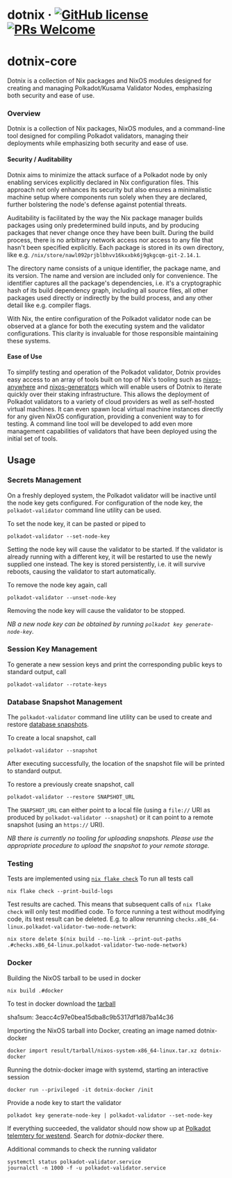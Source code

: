 # dotnix &middot; [![GitHub license](https://img.shields.io/badge/license-GPL3%2FApache2-blue)](#LICENSE) [![PRs Welcome](https://img.shields.io/badge/PRs-welcome-brightgreen.svg)](docs/CONTRIBUTING.adoc)

# dotnix-core
Dotnix is a collection of Nix packages and NixOS modules designed for creating and managing Polkadot/Kusama Validator Nodes, emphasizing both security and ease of use.

### Overview

Dotnix is a collection of Nix packages, NixOS modules, and a command-line tool designed for compiling Polkadot validators, managing their deployments while emphasizing both security and ease of use.

#### Security / Auditability

Dotnix aims to minimize the attack surface of a Polkadot node by only enabling services explicitly declared in Nix configuration files. This approach not only enhances its security but also ensures a minimalistic machine setup where components run solely when they are declared, further bolstering the node's defense against potential threats.

Auditability is facilitated by the way the Nix package manager builds packages using only predetermined build inputs, and by producing packages that never change once they have been built. During the build process, there is no arbitrary network access nor access to any file that hasn't been specified explicitly.
Each package is stored in its own directory, like e.g. `/nix/store/nawl092prjblbhvv16kxxbk6j9gkgcqm-git-2.14.1`.

The directory name consists of a unique identifier, the package name, and its version. The name and version are included only for convenience. The identifier captures all the package's dependencies, i.e. it's a cryptographic hash of its build dependency graph, including all source files, all other packages used directly or indirectly by the build process, and any other detail like e.g. compiler flags.

With Nix, the entire configuration of the Polkadot validator node can be observed at a glance for both the executing system and the validator configurations. This clarity is invaluable for those responsible maintaining these systems.

#### Ease of Use

To simplify testing and operation of the Polkadot validator, Dotnix provides easy access to an array of tools built on top of Nix's tooling such as [nixos-anywhere](https://github.com/nix-community/nixos-anywhere) and [nixos-generators](https://github.com/nix-community/nixos-generators) which will enable users of Dotnix to iterate quickly over their staking infrastructure. This allows the deployment of Polkadot validators to a variety of cloud providers as well as self-hosted virtual machines. It can even spawn local virtual machine instances directly for any given NixOS configuration, providing a convenient way to for testing. A command line tool will be developed to add even more management capabilities of validators that have been deployed using the initial set of tools.

## Usage

### Secrets Management

On a freshly deployed system, the Polkadot validator will be inactive until the node key gets configured.
For configuration of the node key, the `polkadot-validator` command line utility can be used.

To set the node key, it can be pasted or piped to

    polkadot-validator --set-node-key

Setting the node key will cause the validator to be started.  If the validator
is already running with a different key, it will be restarted to use the newly
supplied one instead.  The key is stored persistently, i.e. it will survive
reboots, causing the validator to start automatically.

To remove the node key again, call

    polkadot-validator --unset-node-key

Removing the node key will cause the validator to be stopped.

_NB a new node key can be obtained by running `polkadot key generate-node-key`._

### Session Key Management

To generate a new session keys and print the corresponding public keys to standard output, call

    polkadot-validator --rotate-keys

### Database Snapshot Management

The `polkadot-validator` command line utility can be used to create and restore
[database snapshots](https://wiki.polkadot.network/docs/maintain-guides-how-to-validate-polkadot#database-snapshot-services).

To create a local snapshot, call

    polkadot-validator --snapshot

After executing successfully, the location of the snapshot file will be printed to standard output.

To restore a previously create snapshot, call

    polkadot-validator --restore SNAPSHOT_URL

The `SNAPSHOT_URL` can either point to a local file (using a `file://` URI as produced by `polkadot-validator --snapshot`)
or it can point to a remote snapshot (using an `https://` URI).

_NB there is currently no tooling for uploading snapshots.  Please use the appropriate procedure to upload the snapshot to your
remote storage._

### Testing

Tests are implemented using [`nix flake check`](https://nixos.org/manual/nix/stable/command-ref/new-cli/nix3-flake-check)
To run all tests call

    nix flake check --print-build-logs

Test results are cached.  This means that subsequent calls of `nix flake check`
will only test modified code.  To force running a test without modifying code,
its test result can be deleted.
E.g. to allow rerunning `checks.x86_64-linux.polkadot-validator-two-node-network`:

    nix store delete $(nix build --no-link --print-out-paths .#checks.x86_64-linux.polkadot-validator-two-node-network)

### Docker

Building the NixOS tarball to be used in docker

    nix build .#docker

To test in docker download the [tarball](https://sporyon.io/wp-content/releases/nixos-system-x86_64-linux.tar.xz)

sha1sum: 3eacc4c97e0bea15dba8c9b5317df1d87ba14c36

Importing the NixOS tarball into Docker, creating an image named dotnix-docker

    docker import result/tarball/nixos-system-x86_64-linux.tar.xz dotnix-docker

Running the dotnix-docker image with systemd, starting an interactive session

    docker run --privileged -it dotnix-docker /init

Provide a node key to start the validator

    polkadot key generate-node-key | polkadot-validator --set-node-key

If everything succeeded, the validator should now show up at
[Polkadot telemtery for westend](https://telemetry.polkadot.io/#list/0xe143f23803ac50e8f6f8e62695d1ce9e4e1d68aa36c1cd2cfd15340213f3423e).
Search for _dotnix-docker_ there.

Additional commands to check the running validator

    systemctl status polkadot-validator.service
    journalctl -n 1000 -f -u polkadot-validator.service
